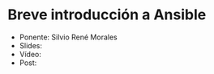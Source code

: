 Breve introducción a Ansible
=======================

* Ponente: Silvio René Morales
* Slides:
* Vídeo:
* Post: